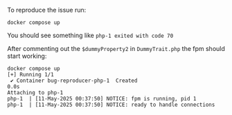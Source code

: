 To reproduce the issue run:

```
docker compose up
```

You should see something like `php-1 exited with code 70`

After commenting out the `$dummyProperty2` in `DummyTrait.php` the fpm should start working:

```
docker compose up
[+] Running 1/1
 ✔ Container bug-reproducer-php-1  Created                                            0.0s
Attaching to php-1
php-1  | [11-May-2025 00:37:50] NOTICE: fpm is running, pid 1
php-1  | [11-May-2025 00:37:50] NOTICE: ready to handle connections
```
